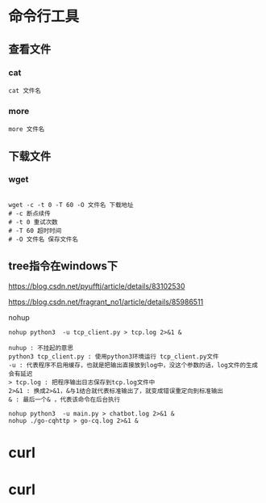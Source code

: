 # 命令行工具


## 查看文件

### cat

```shell
cat 文件名
```

### more

```shell
more 文件名
```




## 下载文件

### wget

```shell

wget -c -t 0 -T 60 -O 文件名 下载地址
# -c 断点续传
# -t 0 重试次数
# -T 60 超时时间
# -O 文件名 保存文件名

```


## tree指令在windows下

<https://blog.csdn.net/pyufftj/article/details/83102530>

<https://blog.csdn.net/fragrant_no1/article/details/85986511>

nohup

```
nohup python3  -u tcp_client.py > tcp.log 2>&1 &

nuhup : 不挂起的意思
python3 tcp_client.py : 使用python3环境运行 tcp_client.py文件
-u : 代表程序不启用缓存，也就是把输出直接放到log中，没这个参数的话，log文件的生成会有延迟
> tcp.log : 把程序输出日志保存到tcp.log文件中
2>&1 : 换成2>&1，&与1结合就代表标准输出了，就变成错误重定向到标准输出
& : 最后一个& ，代表该命令在后台执行
```

```
nohup python3  -u main.py > chatbot.log 2>&1 &
nohup ./go-cqhttp > go-cq.log 2>&1 &
```

# curl

# curl
